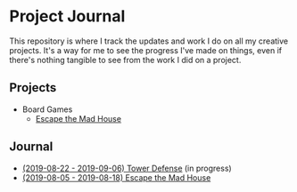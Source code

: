 # Project Journal

This repository is where I track the updates and work I do on all my creative projects. It's a way
for me to see the progress I've made on things, even if there's nothing tangible to see from the
work I did on a project.

## Projects

- Board Games
  - [Escape the Mad House](projects/escape-the-mad-house.md)

## Journal

- [(2019-08-22 - 2019-09-06) Tower Defense](projects/tower-defense.md#current) (in progress)
- [(2019-08-05 - 2019-08-18) Escape the Mad House](projects/escape-the-mad-house.md#2019-08-05---2019-08-18)
